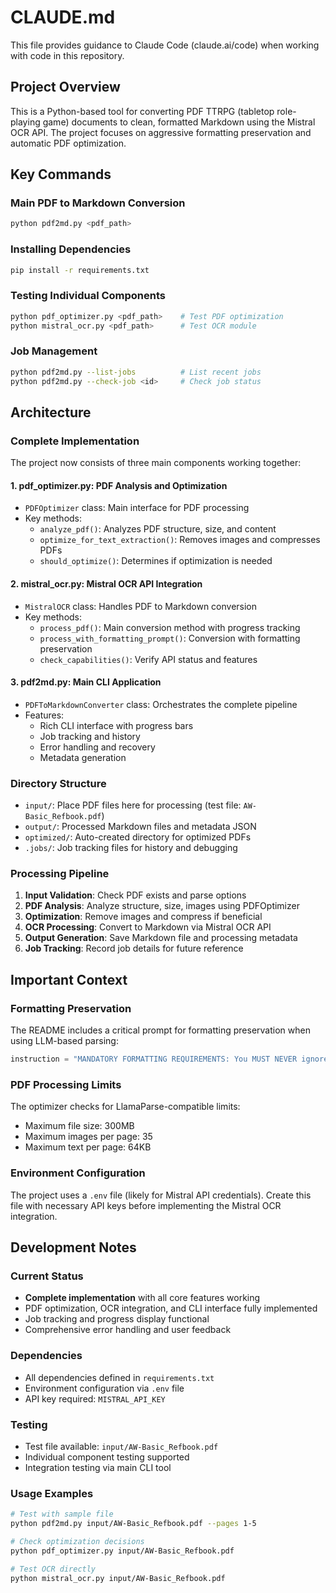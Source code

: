 # CLAUDE.md

This file provides guidance to Claude Code (claude.ai/code) when working with code in this repository.

## Project Overview

This is a Python-based tool for converting PDF TTRPG (tabletop role-playing game) documents to clean, formatted Markdown using the Mistral OCR API. The project focuses on aggressive formatting preservation and automatic PDF optimization.

## Key Commands

### Main PDF to Markdown Conversion
```bash
python pdf2md.py <pdf_path>
```

### Installing Dependencies
```bash
pip install -r requirements.txt
```

### Testing Individual Components
```bash
python pdf_optimizer.py <pdf_path>    # Test PDF optimization
python mistral_ocr.py <pdf_path>      # Test OCR module
```

### Job Management
```bash
python pdf2md.py --list-jobs          # List recent jobs
python pdf2md.py --check-job <id>     # Check job status
```

## Architecture

### Complete Implementation
The project now consists of three main components working together:

#### 1. **pdf_optimizer.py**: PDF Analysis and Optimization
- `PDFOptimizer` class: Main interface for PDF processing
- Key methods:
  - `analyze_pdf()`: Analyzes PDF structure, size, and content
  - `optimize_for_text_extraction()`: Removes images and compresses PDFs
  - `should_optimize()`: Determines if optimization is needed

#### 2. **mistral_ocr.py**: Mistral OCR API Integration
- `MistralOCR` class: Handles PDF to Markdown conversion
- Key methods:
  - `process_pdf()`: Main conversion method with progress tracking
  - `process_with_formatting_prompt()`: Conversion with formatting preservation
  - `check_capabilities()`: Verify API status and features

#### 3. **pdf2md.py**: Main CLI Application
- `PDFToMarkdownConverter` class: Orchestrates the complete pipeline
- Features:
  - Rich CLI interface with progress bars
  - Job tracking and history
  - Error handling and recovery
  - Metadata generation

### Directory Structure
- `input/`: Place PDF files here for processing (test file: `AW-Basic_Refbook.pdf`)
- `output/`: Processed Markdown files and metadata JSON
- `optimized/`: Auto-created directory for optimized PDFs
- `.jobs/`: Job tracking files for history and debugging

### Processing Pipeline
1. **Input Validation**: Check PDF exists and parse options
2. **PDF Analysis**: Analyze structure, size, images using PDFOptimizer
3. **Optimization**: Remove images and compress if beneficial
4. **OCR Processing**: Convert to Markdown via Mistral OCR API
5. **Output Generation**: Save Markdown file and processing metadata
6. **Job Tracking**: Record job details for future reference

## Important Context

### Formatting Preservation
The README includes a critical prompt for formatting preservation when using LLM-based parsing:
```python
instruction = "MANDATORY FORMATTING REQUIREMENTS: You MUST NEVER ignore text formatting. ALWAYS convert bold text to **bold** markdown and italic text to *italic* markdown. FAILURE TO PRESERVE FORMATTING IS UNACCEPTABLE. Scan every single word for font weight changes, emphasis, and styling. Bold headings, author names, game titles, and emphasized terms are CRITICAL and must be preserved. This is a STRICT REQUIREMENT - do not skip any formatted text."
```

### PDF Processing Limits
The optimizer checks for LlamaParse-compatible limits:
- Maximum file size: 300MB
- Maximum images per page: 35
- Maximum text per page: 64KB

### Environment Configuration
The project uses a `.env` file (likely for Mistral API credentials). Create this file with necessary API keys before implementing the Mistral OCR integration.

## Development Notes

### Current Status
- **Complete implementation** with all core features working
- PDF optimization, OCR integration, and CLI interface fully implemented
- Job tracking and progress display functional
- Comprehensive error handling and user feedback

### Dependencies
- All dependencies defined in `requirements.txt`
- Environment configuration via `.env` file
- API key required: `MISTRAL_API_KEY`

### Testing
- Test file available: `input/AW-Basic_Refbook.pdf`
- Individual component testing supported
- Integration testing via main CLI tool

### Usage Examples
```bash
# Test with sample file
python pdf2md.py input/AW-Basic_Refbook.pdf --pages 1-5

# Check optimization decisions
python pdf_optimizer.py input/AW-Basic_Refbook.pdf

# Test OCR directly
python mistral_ocr.py input/AW-Basic_Refbook.pdf
```